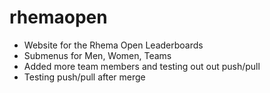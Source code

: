 # rhemaopen  
* Website for the Rhema Open Leaderboards   
* Submenus for Men, Women, Teams   
* Added more team members and testing out out push/pull  
* Testing push/pull after merge 

